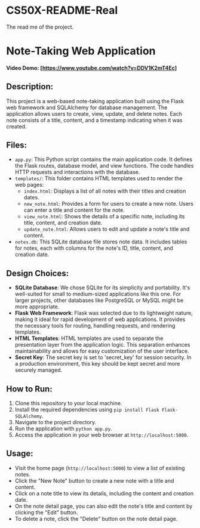 # CS50X-README-Real
The read me of the project.

# Note-Taking Web Application

#### Video Demo: [https://www.youtube.com/watch?v=DDV1K2mT4Ec]

## Description:
This project is a web-based note-taking application built using the Flask web framework and SQLAlchemy for database management. The application allows users to create, view, update, and delete notes. Each note consists of a title, content, and a timestamp indicating when it was created.

## Files:
- `app.py`: This Python script contains the main application code. It defines the Flask routes, database model, and view functions. The code handles HTTP requests and interactions with the database.
- `templates/`: This folder contains HTML templates used to render the web pages:
  - `index.html`: Displays a list of all notes with their titles and creation dates.
  - `new_note.html`: Provides a form for users to create a new note. Users can enter a title and content for the note.
  - `view_note.html`: Shows the details of a specific note, including its title, content, and creation date.
  - `update_note.html`: Allows users to edit and update a note's title and content.
- `notes.db`: This SQLite database file stores note data. It includes tables for notes, each with columns for the note's ID, title, content, and creation date.

## Design Choices:
- **SQLite Database**: We chose SQLite for its simplicity and portability. It's well-suited for small to medium-sized applications like this one. For larger projects, other databases like PostgreSQL or MySQL might be more appropriate.
- **Flask Web Framework**: Flask was selected due to its lightweight nature, making it ideal for rapid development of web applications. It provides the necessary tools for routing, handling requests, and rendering templates.
- **HTML Templates**: HTML templates are used to separate the presentation layer from the application logic. This separation enhances maintainability and allows for easy customization of the user interface.
- **Secret Key**: The secret key is set to 'secret_key' for session security. In a production environment, this key should be kept secret and more securely managed.

## How to Run:
1. Clone this repository to your local machine.
2. Install the required dependencies using `pip install Flask Flask-SQLAlchemy`.
3. Navigate to the project directory.
4. Run the application with `python app.py`.
5. Access the application in your web browser at `http://localhost:5000`.

## Usage:
- Visit the home page (`http://localhost:5000`) to view a list of existing notes.
- Click the "New Note" button to create a new note with a title and content.
- Click on a note title to view its details, including the content and creation date.
- On the note detail page, you can also edit the note's title and content by clicking the "Edit" button.
- To delete a note, click the "Delete" button on the note detail page.


